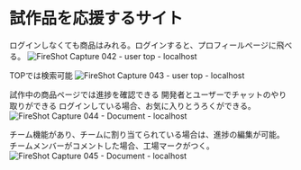 # 試作品を応援するサイト

ログインしなくても商品はみれる。ログインすると、プロフィールページに飛べる。
![FireShot Capture 042 - user top - localhost](https://user-images.githubusercontent.com/116635309/212222231-eccc33e1-daec-4379-b2cd-1a759a5bd70d.png)


TOPでは検索可能
![FireShot Capture 043 - user top - localhost](https://user-images.githubusercontent.com/116635309/212222351-e6bd8edc-be9f-4c32-a737-2937e061d5d4.png)

試作中の商品ページでは進捗を確認できる
開発者とユーザーでチャットのやり取りができる
ログインしている場合、お気に入りとうろくができる。
![FireShot Capture 044 - Document - localhost](https://user-images.githubusercontent.com/116635309/212222416-74c6a308-5682-4541-be3a-cbe1584fedb0.png)


チーム機能があり、チームに割り当てられている場合は、進捗の編集が可能。
チームメンバーがコメントした場合、工場マークがつく。
![FireShot Capture 045 - Document - localhost](https://user-images.githubusercontent.com/116635309/212222651-2b3542e4-bf7c-4975-8ef2-0dc32a40afae.png)
